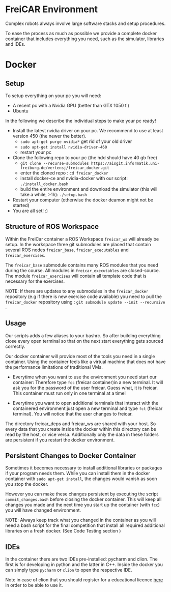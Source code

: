 # FreiCAR Environment

Complex robots always involve large software stacks and setup procedures. 

To ease the process as much as possible we provide a complete docker container that includes everything you need, such as the simulator, libraries and IDEs.

# Docker
## Setup
To setup everything on your pc you will need:

- A recent pc with a Nvidia GPU (better than GTX 1050 ti)
- Ubuntu

In the following we describe the individual steps to make your pc ready!

- Install the latest nvidia driver on your pc. We recommend to use at least version 450 (the newer the better).
   - `sudo apt-get purge nvidia*` get rid of your old driver
   - `sudo apt-get install nvidia-driver-460`
   - restart your pc
- Clone the following repo to your pc (the hdd should have 40 gb free)
   - `git clone --recurse-submodules https://aisgit.informatik.uni-freiburg.de/vertensj/freicar_docker.git`
   - enter the cloned repo : `cd freicar_docker`
   - install docker-ce and nvidia-docker with our script: `./install_docker.bash`
   - build the entire environment and download the simulator (this will take a while, >1h): `./setup.bash`
- Restart your computer (otherwise the docker deamon might not be started)
- You are all set! :) 

## Structure of ROS Workspace
Within the FreiCar container a ROS Workspace `freicar_ws`  will already be setup. In the workspace three git submodules are placed that contain several ROS nodes `freicar_base`, `freicar_executables` and `freicar_exercises`.

The `freicar_base` submodule contains many ROS modules that you need during the course. All modules in `freicar_executables` are closed-source. The module `freicar_exercises` will contain all template code that is necessary for the exercises. 

NOTE: If there are updates to any submodules in the `freicar_docker` repository (e.g if there is new exercise code available) you need to pull the `freicar_docker` repository using : `git submodule update --init --recursive` . 

## Usage
Our scripts adds a few aliases to your bashrc. So after building everything close every open terminal so that on the next start everything gets sourced correctly.

Our docker container will provide most of the tools you need in a single container.
Using the container feels like a virtual machine that does not have the performance limitations of traditional VMs.

* Everytime when you want to use the environment you need start our container:
Therefore type `fcc` (freicar container)in a new terminal. It will ask you for the password of the user freicar. Guess what, it is freicar. This container must run only in one terminal at a time!

* Everytime you want to open additional terminals that interact with the containered environment just open a new terminal and type `fct` (freicar terminal). You will notice that the user changes to freicar.

The directory freicar_deps and freicar_ws are shared with your host. So every data that you create inside the docker within this directory can be read by the host, or vice versa. Additionally only the data in these folders are persistent if you restart the docker environment. 


## Persistent Changes to Docker Container
Sometimes it becomes necessary to install additional libraries or packages if your program needs them. While you can install them in the docker container with `sudo apt-get install`, the changes would vanish as soon you stop the docker.

However you can make these changes persistent by executing the script `commit_changes.bash` before closing the docker container. This will keep all changes you made and the next time you start up the container (with `fcc`) you will have changed environment.

NOTE: Always keep track what you changed in the container as you will need a bash script for the final competition that install all required additional libraries on a fresh docker. (See Code Testing section )

## IDEs
In the container there are two IDEs pre-installed: pycharm and clion. The first is for developing in python and the latter in C++.
Inside the docker you can simply type `pycharm` or `clion` to open the respective IDE. 

Note in case of clion that you should register for a educational licence [here](https://www.jetbrains.com/community/education/#students) in order to be able to use it.